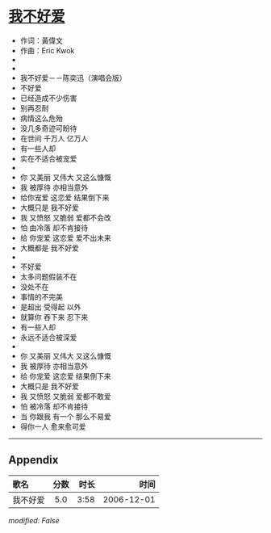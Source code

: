# [我不好爱](https://music.163.com/song?id=65695)

* 作词：黃偉文
* 作曲：Eric Kwok
*
*
* 我不好爱－－陈奕迅（演唱会版）
* 不好爱
* 已经造成不少伤害
* 别再忍耐
* 病情这么危殆
* 没几多奇迹可盼待
* 在世间 千万人 亿万人
* 有一些人却
* 实在不适合被宠爱
* 
* 你 又美丽 又伟大 又这么慷慨
* 我 被厚待 亦相当意外
* 给你宠爱 这恋爱 结果倒下来
* 大概只是 我不好爱
* 我 又愤怒 又脆弱 爱都不会改
* 怕 由冷落 却不肯接待
* 给 你宠爱 这恋爱 爱不出未来
* 大概都是 我不好爱
* 
* 不好爱
* 太多问题假装不在
* 没处不在
* 事情的不完美
* 是超出 受得起 以外
* 就算你 吞下来 忍下来
* 有一些人却
* 永远不适合被深爱
* 
* 你 又美丽 又伟大 又这么慷慨
* 我 被厚待 亦相当意外
* 给 你宠爱 这恋爱 结果倒下来
* 大概只是 我不好爱
* 我 又愤怒 又脆弱 爱都不敢爱
* 怕 被冷落 却不肯接待
* 当 你跟我 有一个 那么不易爱
* 得你一人 愈来愈可爱


---

## Appendix

|歌名|分数|时长|时间|
|:---|:---:|---:|---:|
|我不好爱|5.0|3:58|2006-12-01

*modified: False*